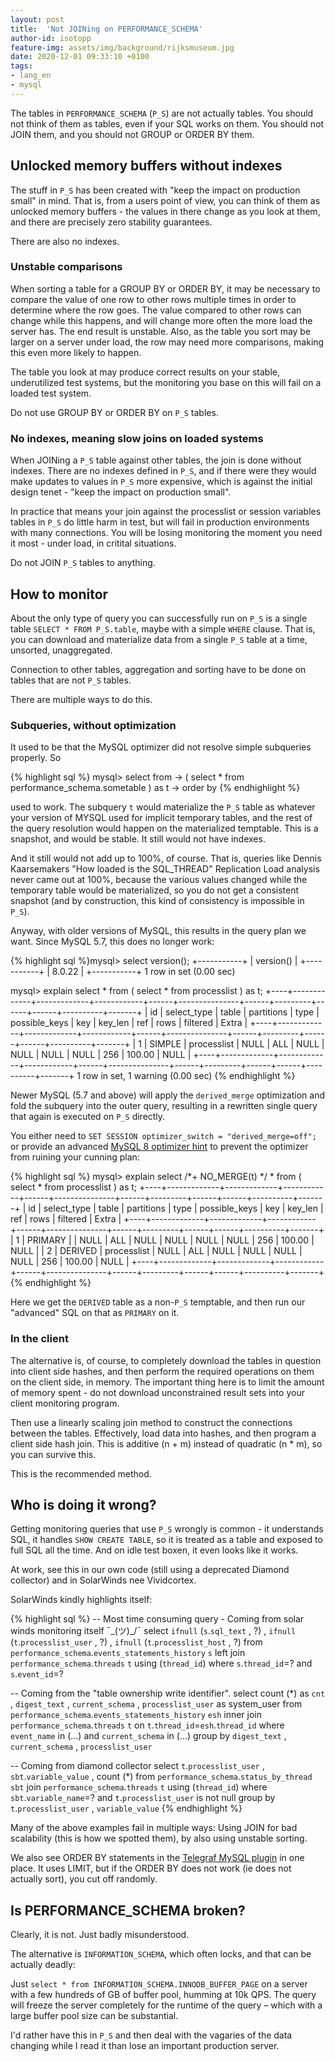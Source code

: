 ```yaml
---
layout: post
title:  'Not JOINing on PERFORMANCE_SCHEMA'
author-id: isotopp
feature-img: assets/img/background/rijksmuseum.jpg
date: 2020-12-01 09:33:10 +0100
tags:
- lang_en
- mysql
---
```


The tables in `PERFORMANCE_SCHEMA` (`P_S`) are not actually tables. You should not think of them as tables, even if your SQL works on them. You should not JOIN them, and you should not GROUP or ORDER BY them.

## Unlocked memory buffers without indexes

The stuff in `P_S` has been created with "keep the impact on production small" in mind. That is, from a users point of view, you can think of them as unlocked memory buffers - the values in there change as you look at them, and there are precisely zero stability guarantees.

There are also no indexes.

### Unstable comparisons

When sorting a table for a GROUP BY or ORDER BY, it may be necessary to compare the value of one row to other rows multiple times in order to determine where the row goes. The value compared to other rows can change while this happens, and will change more often the more load the server has. The end result is unstable. Also, as the table you sort may be larger on a server under load, the row may need more comparisons, making this even more likely to happen.

The table you look at may produce correct results on your stable, underutilized test systems, but the monitoring you base on this will fail on a loaded test system.

Do not use GROUP BY or ORDER BY on `P_S` tables.

### No indexes, meaning slow joins on loaded systems

When JOINing a `P_S` table against other tables, the join is done without indexes. There are no indexes defined in `P_S`, and if there were they would make updates to values in `P_S` more expensive, which is against the initial design tenet - "keep the impact on production small".

In practice that means your join against the processlist or session variables tables in `P_S` do little harm in test, but will fail in production environments with many connections. You will be losing monitoring the moment you need it most - under load, in critital situations.

Do not JOIN `P_S` tables to anything.

## How to monitor

About the only type of query you can successfully run on `P_S` is a single table `SELECT * FROM P_S.table`, maybe with a simple `WHERE` clause. That is, you can download and materialize data from a single `P_S` table at a time, unsorted, unaggregated.

Connection to other tables, aggregation and sorting have to be done on tables that are not `P_S` tables.

There are multiple ways to do this.

### Subqueries, without optimization

It used to be that the MySQL optimizer did not resolve simple subqueries properly. So

{% highlight sql %}
mysql> select <complicated stuff> from
    ->   ( select * from performance_schema.sometable ) as t
    -> order by <something>
{% endhighlight %}

used to work. The subquery `t` would materialize the `P_S` table as whatever your version of MYSQL used for implicit temporary tables, and the rest of the query resolution would happen on the materialized temptable. This is a snapshot, and would be stable. It still would not have indexes. 

And it still would not add up to 100%, of course. That is, queries like Dennis Kaarsemakers "How loaded is the SQL_THREAD" Replication Load analysis never came out at 100%, because the various values changed while the temporary table would be materialized, so you do not get a consistent snapshot (and by construction, this kind of consistency is impossible in `P_S`).

Anyway, with older versions of MySQL, this results in the query plan we want. Since MySQL 5.7, this does no longer work:

{% highlight sql %}mysql> select version();
+-----------+
| version() |
+-----------+
| 8.0.22    |
+-----------+
1 row in set (0.00 sec)

mysql> explain select * from ( select * from processlist ) as t;
+----+-------------+-------------+------------+------+---------------+------+---------+------+------+----------+-------+
| id | select_type | table       | partitions | type | possible_keys | key  | key_len | ref  | rows | filtered | Extra |
+----+-------------+-------------+------------+------+---------------+------+---------+------+------+----------+-------+
|  1 | SIMPLE      | processlist | NULL       | ALL  | NULL          | NULL | NULL    | NULL |  256 |   100.00 | NULL  |
+----+-------------+-------------+------------+------+---------------+------+---------+------+------+----------+-------+
1 row in set, 1 warning (0.00 sec)
{% endhighlight %}

Newer MySQL (5.7 and above) will apply the `derived_merge` optimization and fold the subquery into the outer query, resulting in a rewritten single query that again is executed on `P_S` directly.

You either need to `SET SESSION optimizer_switch = "derived_merge=off";` or provide an advanced [MySQL 8 optimizer hint](https://dev.mysql.com/doc/refman/8.0/en/optimizer-hints.html#optimizer-hints-table-level) to prevent the optimizer from ruining your cunning plan:

{% highlight sql %}
mysql> explain select /*+ NO_MERGE(t) */ * from ( select * from processlist ) as t;
+----+-------------+-------------+------------+------+---------------+------+---------+------+------+----------+-------+
| id | select_type | table       | partitions | type | possible_keys | key  | key_len | ref  | rows | filtered | Extra |
+----+-------------+-------------+------------+------+---------------+------+---------+------+------+----------+-------+
|  1 | PRIMARY     | <derived2>  | NULL       | ALL  | NULL          | NULL | NULL    | NULL |  256 |   100.00 | NULL  |
|  2 | DERIVED     | processlist | NULL       | ALL  | NULL          | NULL | NULL    | NULL |  256 |   100.00 | NULL  |
+----+-------------+-------------+------------+------+---------------+------+---------+------+------+----------+-------+
{% endhighlight %}

Here we get the `DERIVED` table as a non-`P_S` temptable, and then run our "advanced" SQL on that as `PRIMARY` on it.

### In the client

The alternative is, of course, to completely download the tables in question into client side hashes, and then perform the required operations on them on the client side, in memory. The important thing here is to limit the amount of memory spent - do not download unconstrained result sets into your client monitoring program.

Then use a linearly scaling join method to construct the connections between the tables. Effectively, load data into hashes, and then program a client side hash join. This is additive (n + m) instead of quadratic (n * m), so you can survive this.

This is the recommended method.

## Who is doing it wrong?

Getting monitoring queries that use `P_S` wrongly is common - it understands SQL, it handles `SHOW CREATE TABLE`, so it is treated as a table and exposed to full SQL all the time. And on idle test boxen, it even looks like it works. 

At work, see this in our own code (still using a deprecated Diamond collector) and in SolarWinds nee Vividcortex.

SolarWinds kindly highlights itself:

{% highlight sql %}
-- Most time consuming query - Coming from solar winds monitoring itself ¯\_(ツ)_/¯
select `ifnull` (`s`.`sql_text` , ?) , `ifnull` (`t`.`processlist_user` , ?) , `ifnull` (`t`.`processlist_host` , ?) 
  from `performance_schema`.`events_statements_history` `s` 
  left join `performance_schema`.`threads` `t` 
    using (`thread_id`) 
  where `s`.`thread_id`=? and `s`.`event_id`=?
 
-- Coming from the "table ownership write identifier".
select count (*) as `cnt` , `digest_text` , `current_schema` , `processlist_user` as system_user 
  from `performance_schema`.`events_statements_history` `esh` 
  inner join `performance_schema`.`threads` `t` 
    on `t`.`thread_id`=`esh`.`thread_id` 
  where `event_name` in (...) 
    and `current_schema` in (...) 
  group by `digest_text` , `current_schema` , `processlist_user`
 
-- Coming from diamond collector
select `t`.`processlist_user` , `sbt`.`variable_value` , count (*)
  from `performance_schema`.`status_by_thread` `sbt` 
  join `performance_schema`.`threads` `t`
    using (`thread_id`) 
  where `sbt`.`variable_name`=? 
    and `t`.`processlist_user` is not null
group by `t`.`processlist_user` , `variable_value`
{% endhighlight %}


Many of the above examples fail in multiple ways: Using JOIN for bad scalability (this is how we spotted them), by also using unstable sorting.

We also see ORDER BY statements in the [Telegraf MySQL plugin](https://github.com/influxdata/telegraf/blob/master/plugins/inputs/mysql/mysql.go#L376) in one place. It uses LIMIT, but if the ORDER BY does not work (ie does not actually sort), you cut off randomly.

## Is PERFORMANCE_SCHEMA broken?

Clearly, it is not. Just badly misunderstood.

The alternative is `INFORMATION_SCHEMA`, which often locks, and that can be actually deadly: 

Just `select * from INFORMATION_SCHEMA.INNODB_BUFFER_PAGE` on a server with a few hundreds of GB of buffer pool, humming at 10k QPS. The query will freeze the server completely for the runtime of the query – which with a large buffer pool size can be substantial.

I'd rather have this in `P_S` and then deal with the vagaries of the data changing while I read it than lose an important production server.

